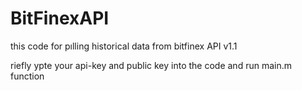 # BitFinexAPI
this code for pılling historical data from bitfinex API v1.1

riefly ypte your api-key and public key into the code and run main.m function
